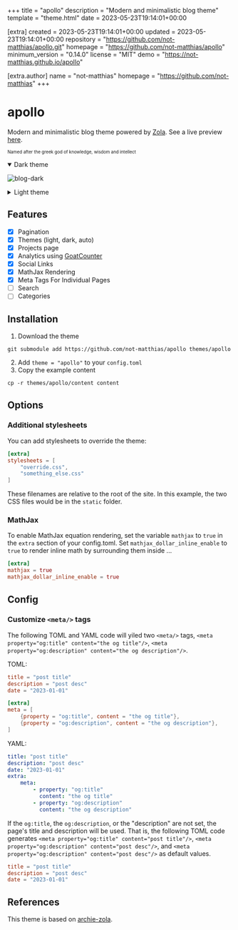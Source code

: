 
+++
title = "apollo"
description = "Modern and minimalistic blog theme"
template = "theme.html"
date = 2023-05-23T19:14:01+00:00

[extra]
created = 2023-05-23T19:14:01+00:00
updated = 2023-05-23T19:14:01+00:00
repository = "https://github.com/not-matthias/apollo.git"
homepage = "https://github.com/not-matthias/apollo"
minimum_version = "0.14.0"
license = "MIT"
demo = "https://not-matthias.github.io/apollo"

[extra.author]
name = "not-matthias"
homepage = "https://github.com/not-matthias"
+++        

# apollo

Modern and minimalistic blog theme powered by [Zola](https://getzola.org). See a live preview [here](https://not-matthias.github.io/apollo).

<sub><sup>Named after the greek god of knowledge, wisdom and intellect</sup></sub>

<details open>
  <summary>Dark theme</summary>

  ![blog-dark](https://user-images.githubusercontent.com/26800596/168986771-4ed049e2-e123-4d0e-8a24-7bf43f47551f.png)
</details>

<details>
  <summary>Light theme</summary>

![blog-light](https://user-images.githubusercontent.com/26800596/168986766-72a48517-7122-465d-8108-3ae33e1e88b1.png)
</details>

## Features

- [X] Pagination
- [X] Themes (light, dark, auto)
- [X] Projects page
- [X] Analytics using [GoatCounter](https://www.goatcounter.com/)
- [x] Social Links
- [x] MathJax Rendering
- [x] Meta Tags For Individual Pages
- [ ] Search
- [ ] Categories

## Installation

1. Download the theme
```
git submodule add https://github.com/not-matthias/apollo themes/apollo
```

2. Add `theme = "apollo"` to your `config.toml`
3. Copy the example content

```
cp -r themes/apollo/content content
```

## Options

### Additional stylesheets

You can add stylesheets to override the theme:

```toml
[extra]
stylesheets = [
    "override.css",
    "something_else.css"
]
```

These filenames are relative to the root of the site. In this example, the two CSS files would be in the `static` folder.

### MathJax

To enable MathJax equation rendering, set the variable `mathjax` to `true` in
the `extra` section of your config.toml. Set `mathjax_dollar_inline_enable` to 
`true` to render inline math by surrounding them inside $..$.

```toml
[extra]
mathjax = true
mathjax_dollar_inline_enable = true
```

## Config

 ### Customize `<meta/>` tags 

 The following TOML and YAML code will yiled two `<meta/>` tags, `<meta property="og:title" content="the og title"/>`, `<meta property="og:description" content="the og description"/>`. 

 TOML: 

 ```toml
 title = "post title"
 description = "post desc"
 date = "2023-01-01"

 [extra]
 meta = [
     {property = "og:title", content = "the og title"},
     {property = "og:description", content = "the og description"},
 ]
 ```

 YAML: 

 ```yaml
 title: "post title"
 description: "post desc"
 date: "2023-01-01"
 extra: 
     meta: 
         - property: "og:title"
           content: "the og title"
         - property: "og:description"
           content: "the og description"
 ```

 If the `og:title`, the `og:description`, or the "description" are not set, the page's title and description will be used. That is, the following TOML code generates `<meta property="og:title" content="post title"/>`, `<meta property="og:description" content="post desc"/>`, and `<meta property="og:description" content="post desc"/>` as default values. 

 ```toml
 title = "post title"
 description = "post desc"
 date = "2023-01-01"
 ```

## References

This theme is based on [archie-zola](https://github.com/XXXMrG/archie-zola/).

        